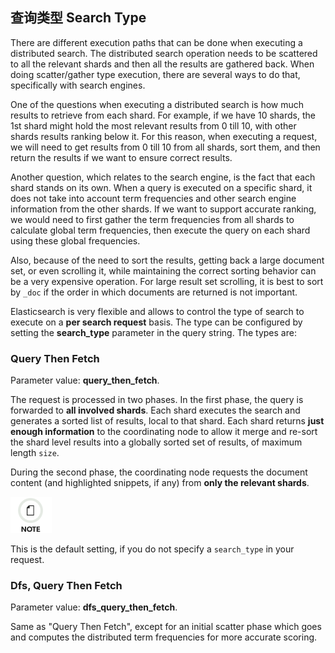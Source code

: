 ## 查询类型 Search Type

There are different execution paths that can be done when executing a distributed search. The distributed search operation needs to be scattered to all the relevant shards and then all the results are gathered back. When doing scatter/gather type execution, there are several ways to do that, specifically with search engines.

One of the questions when executing a distributed search is how much results to retrieve from each shard. For example, if we have 10 shards, the 1st shard might hold the most relevant results from 0 till 10, with other shards results ranking below it. For this reason, when executing a request, we will need to get results from 0 till 10 from all shards, sort them, and then return the results if we want to ensure correct results.

Another question, which relates to the search engine, is the fact that each shard stands on its own. When a query is executed on a specific shard, it does not take into account term frequencies and other search engine information from the other shards. If we want to support accurate ranking, we would need to first gather the term frequencies from all shards to calculate global term frequencies, then execute the query on each shard using these global frequencies.

Also, because of the need to sort the results, getting back a large document set, or even scrolling it, while maintaining the correct sorting behavior can be a very expensive operation. For large result set scrolling, it is best to sort by `_doc` if the order in which documents are returned is not important.

Elasticsearch is very flexible and allows to control the type of search to execute on a **per search request** basis. The type can be configured by setting the **search_type** parameter in the query string. The types are:

### Query Then Fetch

Parameter value: **query_then_fetch**.

The request is processed in two phases. In the first phase, the query is forwarded to **all involved shards**. Each shard executes the search and generates a sorted list of results, local to that shard. Each shard returns **just enough information** to the coordinating node to allow it merge and re-sort the shard level results into a globally sorted set of results, of maximum length `size`.

During the second phase, the coordinating node requests the document content (and highlighted snippets, if any) from **only the relevant shards**.

![Note](/images/icons/note.png)

This is the default setting, if you do not specify a `search_type` in your request.

### Dfs, Query Then Fetch

Parameter value: **dfs_query_then_fetch**.

Same as "Query Then Fetch", except for an initial scatter phase which goes and computes the distributed term frequencies for more accurate scoring.
